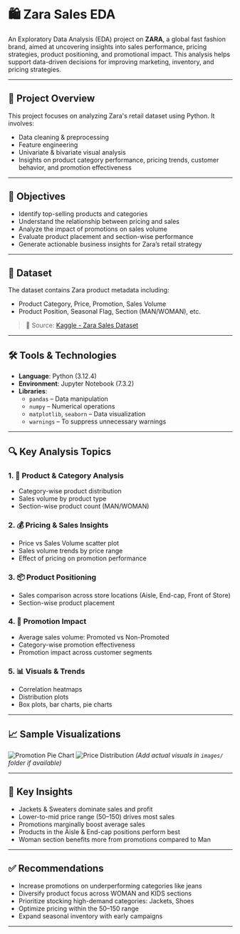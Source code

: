 # 🛍️ Zara Sales EDA

An Exploratory Data Analysis (EDA) project on **ZARA**, a global fast fashion brand, aimed at uncovering insights into sales performance, pricing strategies, product positioning, and promotional impact. This analysis helps support data-driven decisions for improving marketing, inventory, and pricing strategies.

---

## 📌 Project Overview

This project focuses on analyzing Zara's retail dataset using Python. It involves:

- Data cleaning & preprocessing
- Feature engineering
- Univariate & bivariate visual analysis
- Insights on product category performance, pricing trends, customer behavior, and promotion effectiveness

---

## 🎯 Objectives

- Identify top-selling products and categories
- Understand the relationship between pricing and sales
- Analyze the impact of promotions on sales volume
- Evaluate product placement and section-wise performance
- Generate actionable business insights for Zara’s retail strategy

---

## 📁 Dataset

The dataset contains Zara product metadata including:
- Product Category, Price, Promotion, Sales Volume
- Product Position, Seasonal Flag, Section (MAN/WOMAN), etc.

> 📌 Source: [Kaggle - Zara Sales Dataset](https://www.kaggle.com/datasets/xontoloyo/data-penjualan-zara)

---

## 🛠️ Tools & Technologies

- **Language**: Python (3.12.4)
- **Environment**: Jupyter Notebook (7.3.2)
- **Libraries**:
  - `pandas` – Data manipulation
  - `numpy` – Numerical operations
  - `matplotlib`, `seaborn` – Data visualization
  - `warnings` – To suppress unnecessary warnings

---

## 🔍 Key Analysis Topics

### 1. 🛒 Product & Category Analysis
- Category-wise product distribution
- Sales volume by product type
- Section-wise product count (MAN/WOMAN)

### 2. 💰 Pricing & Sales Insights
- Price vs Sales Volume scatter plot
- Sales volume trends by price range
- Effect of pricing on promotion performance

### 3. 📦 Product Positioning
- Sales comparison across store locations (Aisle, End-cap, Front of Store)
- Section-wise product placement

### 4. 🎯 Promotion Impact
- Average sales volume: Promoted vs Non-Promoted
- Category-wise promotion effectiveness
- Promotion impact across customer segments

### 5. 📊 Visuals & Trends
- Correlation heatmaps
- Distribution plots
- Box plots, bar charts, pie charts

---

## 📈 Sample Visualizations

![Promotion Pie Chart](images/promotion_pie.png)
![Price Distribution](images/price_boxplot.png)
*(Add actual visuals in `images/` folder if available)*

---

## 📌 Key Insights

- Jackets & Sweaters dominate sales and profit
- Lower-to-mid price range ($50–$150) drives most sales
- Promotions marginally boost average sales
- Products in the Aisle & End-cap positions perform best
- Woman section benefits more from promotions compared to Man

---

## ✅ Recommendations

- Increase promotions on underperforming categories like jeans
- Diversify product focus across WOMAN and KIDS sections
- Prioritize stocking high-demand categories: Jackets, Shoes
- Optimize pricing within the $50–$150 range
- Expand seasonal inventory with early campaigns

---

